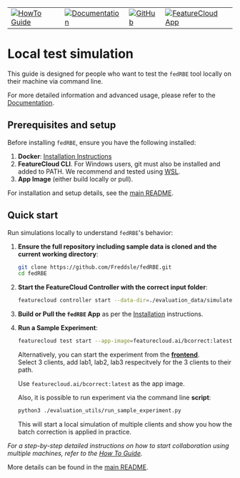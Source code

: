 
<table>
  <tr>
    <td><a href="https://freddsle.github.io/fedRBE/docs/how_to_guide.html"><img src="https://img.shields.io/badge/HowTo_Guide-Click_Here!-007EC6?style=for-the-badge" alt="HowTo Guide"></a></td>
    <td><a href="https://freddsle.github.io/fedRBE/"><img src="https://img.shields.io/badge/Documentation-Click_Here!-007EC6?style=for-the-badge" alt="Documentation"></a></td>
    <td><a href="https://github.com/Freddsle/fedRBE/"><img src="https://img.shields.io/badge/GitHub-Click_Here!-007EC6?style=for-the-badge" alt="GitHub"></a></td>
    <td><a href="https://featurecloud.ai/app/fedrbe"><img src="https://img.shields.io/badge/FeatureCloud_App-Click_Here!-007EC6?style=for-the-badge" alt="FeatureCloud App"></a></td>
  </tr>
</table>

# Local test simulation

This guide is designed for people who want to test the `fedRBE` tool locally on their machine via command line.

For more detailed information and advanced usage, please refer to the [Documentation](https://freddsle.github.io/fedRBE/).

## Prerequisites and setup

Before installing `fedRBE`, ensure you have the following installed:
1. **Docker**: [Installation Instructions](https://www.docker.com/get-started)
2. **FeatureCloud CLI**.
   For Windows users, git must also be installed and added to PATH. We recommend
   and tested using [WSL](https://docs.docker.com/desktop/features/wsl/).
3. **App Image** (either build locally or pull).

For installation and setup details, see the [main README](https://freddsle.github.io/fedRBE/batchcorrection/##prerequisites-and-setup).


## Quick start

Run simulations locally to understand `fedRBE`'s behavior:

1. **Ensure the full repository including sample data is cloned and the current working directory**:
   ```bash
   git clone https://github.com/Freddsle/fedRBE.git
   cd fedRBE
   ```

2. **Start the FeatureCloud Controller with the correct input folder**:
   ```bash
   featurecloud controller start --data-dir=./evaluation_data/simulated/mild_imbalanced/before/
   ```

3. **Build or Pull the `fedRBE` App** as per the [Installation](#installation) instructions.

4. **Run a Sample Experiment**:
   ```bash
   featurecloud test start --app-image=featurecloud.ai/bcorrect:latest --client-dirs=lab1,lab2,lab3
   ```
   Alternatively, you can start the experiment from the **[frontend](https://featurecloud.ai/development/test/new)**.  
   Select 3 clients, add lab1, lab2, lab3 respecitvely for the 3 clients to their path. 
   
   Use `featurecloud.ai/bcorrect:latest` as the app image.

   Also, it is possible to run experiment via the command line **script**:
   ```bash
   python3 ./evaluation_utils/run_sample_experiment.py
   ```
   This will start a local simulation of multiple clients and show you how the batch correction is applied in practice. 
   
_For a step-by-step detailed instructions on how to start collaboration using multiple machines, refer to the [How To Guide](https://freddsle.github.io/fedRBE/docs/how_to_guide.html)._

More details can be found in the [main README](https://freddsle.github.io/fedRBE/batchcorrection/#running-the-provided-sample-data).
